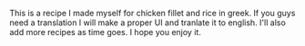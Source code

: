 This is a recipe I made myself for chicken fillet and rice in greek. If you guys need a translation I will make a proper UI and tranlate it to english. I'll also add more recipes as time goes. I hope you enjoy it.
